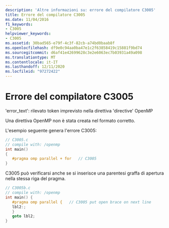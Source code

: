 ```yaml
---
description: 'Altre informazioni su: errore del compilatore C3005'
title: Errore del compilatore C3005
ms.date: 11/04/2016
f1_keywords:
- C3005
helpviewer_keywords:
- C3005
ms.assetid: 30bad565-e79f-4c3f-82cb-a74bd0baab8f
ms.openlocfilehash: df9e0c94aa0ba47e1c2f63858419c15881f9bd74
ms.sourcegitcommit: d6af41e42699628c3e2e6063ec7b03931a49a098
ms.translationtype: MT
ms.contentlocale: it-IT
ms.lasthandoff: 12/11/2020
ms.locfileid: "97272422"
---
```

# <a name="compiler-error-c3005"></a>Errore del compilatore C3005

'error_text': rilevato token imprevisto nella direttiva 'directive' OpenMP

Una direttiva OpenMP non è stata creata nel formato corretto.

L'esempio seguente genera l'errore C3005:

```c
// C3005.c
// compile with: /openmp
int main()
{
   #pragma omp parallel + for   // C3005
}
```

C3005 può verificarsi anche se si inserisce una parentesi graffa di apertura nella stessa riga del pragma.

```c
// C3005b.c
// compile with: /openmp
int main() {
   #pragma omp parallel {   // C3005 put open brace on next line
   lbl2:;
   }
   goto lbl2;
}
```

